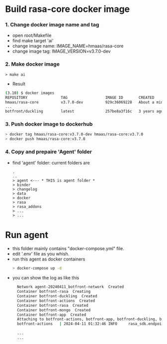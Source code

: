 # Build rasa-core docker image

### 1. Change docker image name and tag
- open root/Makefile
- find make target 'ai'
- change image name: IMAGE_NAME=hmaas/rasa-core
- change image tag: IMAGE_VERSION=v3.7.0-dev

### 2. Make docker image
```
> make ai
```
- Result
```bash
(3.10) $ docker images
REPOSITORY               TAG                 IMAGE ID       CREATED              SIZE
hmaas/rasa-core          v3.7.0-dev          929c36069228   About a minute ago   3.26GB
...
botfront/duckling        latest              257be8a3f16c   3 years ago          120MB
```

### 3. Push docker image to dockerhub
```bash
> docker tag hmaas/rasa-core:v3.7.0-dev hmaas/rasa-core:v3.7.0
> docker push hmaas/rasa-core:v3.7.0
```

### 4. Copy and prepaire 'Agent' folder
- find 'agent' folder: current folders are
  ```
  .
  ..
  > agent <--- * THIS is agent folder *
  > binder
  > changelog
  > data
  > docker
  > rasa
  > rasa_addons
  > ...
  > ...
  ```

# Run agent
- this folder mainly contains "docker-compose.yml" file.
- edit '.env' file as you whish.
- run this agent as docker containers
  ```bash
  > docker-compose up -d
  ```
- you can show the log as like this
  ```bash
    Network agent-20240411_botfront-network  Created
    Container botfront-rasa  Creating
    Container botfront-duckling  Created
    Container botfront-actions  Created
    Container botfront-rasa  Created
    Container botfront-mongo  Created
    Container botfront-app  Created
    Attaching to botfront-actions, botfront-app, botfront-duckling, botfront-mongo, botfront-rasa
    botfront-actions   | 2024-04-11 01:32:46 INFO     rasa_sdk.endpoint  - Starting action endpoint server...
    
    ...
    ...
  ```